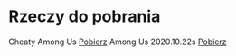 # Rzeczy do pobrania

<tr><td>Cheaty Among Us</td>
<td><a href="//github.com/mrflamingo7/Among-Us-hax/raw/main/Among%20Us%20Hack%20v2%20Fix.EXE" target="_blank"
rel="noopener">Pobierz</a></td>
</tr>

<tr>
<td>Among Us 2020.10.22s</td>
<td><a href="https://mega.nz/file/51RV2KLI#FH9t2wnsX1MTPG26K9nOKq3m4NDMuO0VIQprDBlxdEQ" target="_blank"
rel="noopener">Pobierz</a></td>
</tr>
